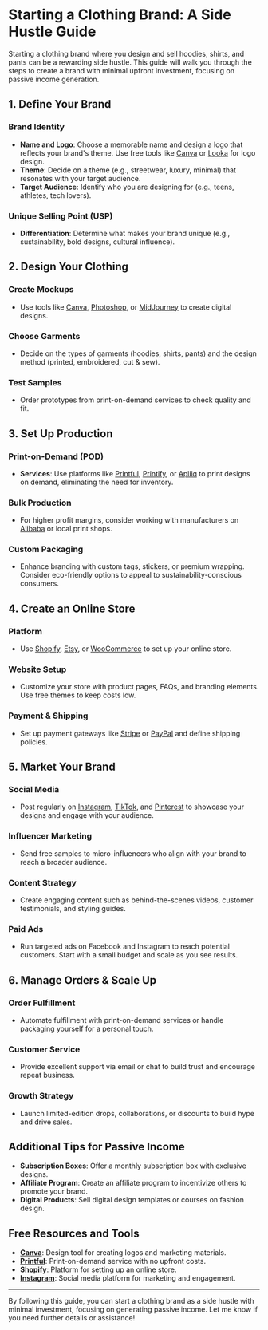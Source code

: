 # Starting a Clothing Brand: A Side Hustle Guide

Starting a clothing brand where you design and sell hoodies, shirts, and pants can be a rewarding side hustle. This guide will walk you through the steps to create a brand with minimal upfront investment, focusing on passive income generation.

## 1. Define Your Brand

### Brand Identity
- **Name and Logo**: Choose a memorable name and design a logo that reflects your brand's theme. Use free tools like [Canva](https://www.canva.com/) or [Looka](https://looka.com/) for logo design.
- **Theme**: Decide on a theme (e.g., streetwear, luxury, minimal) that resonates with your target audience.
- **Target Audience**: Identify who you are designing for (e.g., teens, athletes, tech lovers).

### Unique Selling Point (USP)
- **Differentiation**: Determine what makes your brand unique (e.g., sustainability, bold designs, cultural influence).

## 2. Design Your Clothing

### Create Mockups
- Use tools like [Canva](https://www.canva.com/), [Photoshop](https://www.adobe.com/products/photoshop.html), or [MidJourney](https://www.midjourney.com/) to create digital designs.

### Choose Garments
- Decide on the types of garments (hoodies, shirts, pants) and the design method (printed, embroidered, cut & sew).

### Test Samples
- Order prototypes from print-on-demand services to check quality and fit.

## 3. Set Up Production

### Print-on-Demand (POD)
- **Services**: Use platforms like [Printful](https://www.printful.com/), [Printify](https://printify.com/), or [Apliiq](https://www.apliiq.com/) to print designs on demand, eliminating the need for inventory.

### Bulk Production
- For higher profit margins, consider working with manufacturers on [Alibaba](https://www.alibaba.com/) or local print shops.

### Custom Packaging
- Enhance branding with custom tags, stickers, or premium wrapping. Consider eco-friendly options to appeal to sustainability-conscious consumers.

## 4. Create an Online Store

### Platform
- Use [Shopify](https://www.shopify.com/), [Etsy](https://www.etsy.com/), or [WooCommerce](https://woocommerce.com/) to set up your online store.

### Website Setup
- Customize your store with product pages, FAQs, and branding elements. Use free themes to keep costs low.

### Payment & Shipping
- Set up payment gateways like [Stripe](https://stripe.com/) or [PayPal](https://www.paypal.com/) and define shipping policies.

## 5. Market Your Brand

### Social Media
- Post regularly on [Instagram](https://www.instagram.com/), [TikTok](https://www.tiktok.com/), and [Pinterest](https://www.pinterest.com/) to showcase your designs and engage with your audience.

### Influencer Marketing
- Send free samples to micro-influencers who align with your brand to reach a broader audience.

### Content Strategy
- Create engaging content such as behind-the-scenes videos, customer testimonials, and styling guides.

### Paid Ads
- Run targeted ads on Facebook and Instagram to reach potential customers. Start with a small budget and scale as you see results.

## 6. Manage Orders & Scale Up

### Order Fulfillment
- Automate fulfillment with print-on-demand services or handle packaging yourself for a personal touch.

### Customer Service
- Provide excellent support via email or chat to build trust and encourage repeat business.

### Growth Strategy
- Launch limited-edition drops, collaborations, or discounts to build hype and drive sales.

## Additional Tips for Passive Income

- **Subscription Boxes**: Offer a monthly subscription box with exclusive designs.
- **Affiliate Program**: Create an affiliate program to incentivize others to promote your brand.
- **Digital Products**: Sell digital design templates or courses on fashion design.

## Free Resources and Tools

- **[Canva](https://www.canva.com/)**: Design tool for creating logos and marketing materials.
- **[Printful](https://www.printful.com/)**: Print-on-demand service with no upfront costs.
- **[Shopify](https://www.shopify.com/)**: Platform for setting up an online store.
- **[Instagram](https://www.instagram.com/)**: Social media platform for marketing and engagement.

---

By following this guide, you can start a clothing brand as a side hustle with minimal investment, focusing on generating passive income. Let me know if you need further details or assistance! 